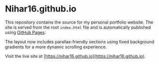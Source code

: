 # Nihar16.github.io

This repository contains the source for my personal portfolio website. The site is served from the root `index.html` file and is automatically published using [GitHub Pages](https://pages.github.com/).

The layout now includes parallax-friendly sections using fixed background gradients for a more dynamic scrolling experience.

Visit the live site at [https://nihar16.github.io](https://nihar16.github.io).
